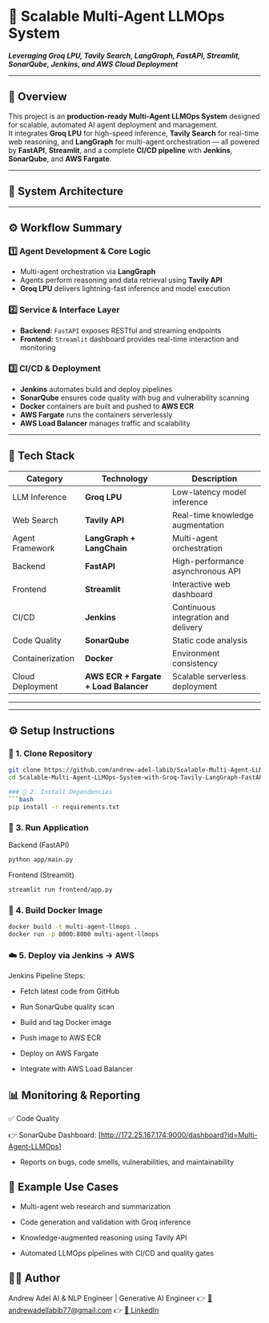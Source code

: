 # 🚀 Scalable Multi-Agent LLMOps System  
**_Leveraging Groq LPU, Tavily Search, LangGraph, FastAPI, Streamlit, SonarQube, Jenkins, and AWS Cloud Deployment_**

---

## 📘 Overview
This project is an **production-ready Multi-Agent LLMOps System** designed for scalable, automated AI agent deployment and management.  
It integrates **Groq LPU** for high-speed inference, **Tavily Search** for real-time web reasoning, and **LangGraph** for multi-agent orchestration — all powered by **FastAPI**, **Streamlit**, and a complete **CI/CD pipeline** with **Jenkins**, **SonarQube**, and **AWS Fargate**.

---

## 🧠 System Architecture


---

## ⚙️ Workflow Summary

### 1️⃣ Agent Development & Core Logic
- Multi-agent orchestration via **LangGraph**
- Agents perform reasoning and data retrieval using **Tavily API**
- **Groq LPU** delivers lightning-fast inference and model execution

### 2️⃣ Service & Interface Layer
- **Backend:** `FastAPI` exposes RESTful and streaming endpoints
- **Frontend:** `Streamlit` dashboard provides real-time interaction and monitoring

### 3️⃣ CI/CD & Deployment
- **Jenkins** automates build and deploy pipelines
- **SonarQube** ensures code quality with bug and vulnerability scanning
- **Docker** containers are built and pushed to **AWS ECR**
- **AWS Fargate** runs the containers serverlessly
- **AWS Load Balancer** manages traffic and scalability

---

## 🧰 Tech Stack

| Category | Technology | Description |
|-----------|-------------|-------------|
| LLM Inference | **Groq LPU** | Low-latency model inference |
| Web Search | **Tavily API** | Real-time knowledge augmentation |
| Agent Framework | **LangGraph + LangChain** | Multi-agent orchestration |
| Backend | **FastAPI** | High-performance asynchronous API |
| Frontend | **Streamlit** | Interactive web dashboard |
| CI/CD | **Jenkins** | Continuous integration and delivery |
| Code Quality | **SonarQube** | Static code analysis |
| Containerization | **Docker** | Environment consistency |
| Cloud Deployment | **AWS ECR + Fargate + Load Balancer** | Scalable serverless deployment |

---


---

## ⚙️ Setup Instructions

### 🧱 1. Clone Repository
```bash
git clone https://github.com/andrew-adel-labib/Scalable-Multi-Agent-LLMOps-System-with-Groq-Tavily-LangGraph-FastAPI-Streamlit-CICD-AWS-Deployment.git
cd Scalable-Multi-Agent-LLMOps-System-with-Groq-Tavily-LangGraph-FastAPI-Streamlit-CICD-AWS-Deployment

### 🐍 2. Install Dependencies
```bash
pip install -r requirements.txt
```
### 🧩 3. Run Application
Backend (FastAPI)
```bash
python app/main.py
```
Frontend (Streamlit)
```bash
streamlit run frontend/app.py
```

### 🐳 4. Build Docker Image
```bash
docker build -t multi-agent-llmops .
docker run -p 8000:8000 multi-agent-llmops
```

### ☁️ 5. Deploy via Jenkins → AWS

Jenkins Pipeline Steps:

- Fetch latest code from GitHub

- Run SonarQube quality scan

- Build and tag Docker image

- Push image to AWS ECR

- Deploy on AWS Fargate

- Integrate with AWS Load Balancer

## 📊 Monitoring & Reporting
✅ Code Quality

👉 SonarQube Dashboard: [http://172.25.167.174:9000/dashboard?id=Multi-Agent-LLMOps]

- Reports on bugs, code smells, vulnerabilities, and maintainability

## 🧠 Example Use Cases

- Multi-agent web research and summarization

- Code generation and validation with Groq inference

- Knowledge-augmented reasoning using Tavily API

- Automated LLMOps pipelines with CI/CD and quality gates

## 👨‍💻 Author

Andrew Adel
AI & NLP Engineer | Generative AI Engineer
👉 [📧 andrewadellabib77@gmail.com](mailto:andrewadellabib77@gmail.com)
👉 [🔗 LinkedIn](https://www.linkedin.com/in/andrew-adel-b865b1244/)
